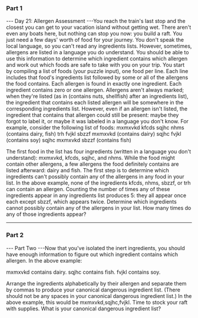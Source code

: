 ### Part 1

--- Day 21: Allergen Assessment ---You reach the train's last stop and the closest you can get to your vacation island without getting wet. There aren't even any boats here, but nothing can stop you now: you build a raft. You just need a few days' worth of food for your journey.
You don't speak the local language, so you can't read any ingredients lists. However, sometimes, allergens are listed in a language you do understand. You should be able to use this information to determine which ingredient contains which allergen and work out which foods are safe to take with you on your trip.
You start by compiling a list of foods (your puzzle input), one food per line. Each line includes that food's ingredients list followed by some or all of the allergens the food contains.
Each allergen is found in exactly one ingredient. Each ingredient contains zero or one allergen. Allergens aren't always marked; when they're listed (as in (contains nuts, shellfish) after an ingredients list), the ingredient that contains each listed allergen will be somewhere in the corresponding ingredients list. However, even if an allergen isn't listed, the ingredient that contains that allergen could still be present: maybe they forgot to label it, or maybe it was labeled in a language you don't know.
For example, consider the following list of foods:
mxmxvkd kfcds sqjhc nhms (contains dairy, fish)
trh fvjkl sbzzf mxmxvkd (contains dairy)
sqjhc fvjkl (contains soy)
sqjhc mxmxvkd sbzzf (contains fish)

The first food in the list has four ingredients (written in a language you don't understand): mxmxvkd, kfcds, sqjhc, and nhms. While the food might contain other allergens, a few allergens the food definitely contains are listed afterward: dairy and fish.
The first step is to determine which ingredients can't possibly contain any of the allergens in any food in your list. In the above example, none of the ingredients kfcds, nhms, sbzzf, or trh can contain an allergen. Counting the number of times any of these ingredients appear in any ingredients list produces 5: they all appear once each except sbzzf, which appears twice.
Determine which ingredients cannot possibly contain any of the allergens in your list. How many times do any of those ingredients appear?


---

### Part 2

--- Part Two ---Now that you've isolated the inert ingredients, you should have enough information to figure out which ingredient contains which allergen.
In the above example:

mxmxvkd contains dairy.
sqjhc contains fish.
fvjkl contains soy.

Arrange the ingredients alphabetically by their allergen and separate them by commas to produce your canonical dangerous ingredient list. (There should not be any spaces in your canonical dangerous ingredient list.) In the above example, this would be mxmxvkd,sqjhc,fvjkl.
Time to stock your raft with supplies. What is your canonical dangerous ingredient list?
